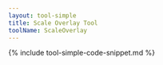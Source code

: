 ```yaml
---
layout: tool-simple
title: Scale Overlay Tool
toolName: ScaleOverlay
---
```


<!-- TODO:
  - Ability to scale canvas to see scale overlay update
-->

{% include tool-simple-code-snippet.md %}
